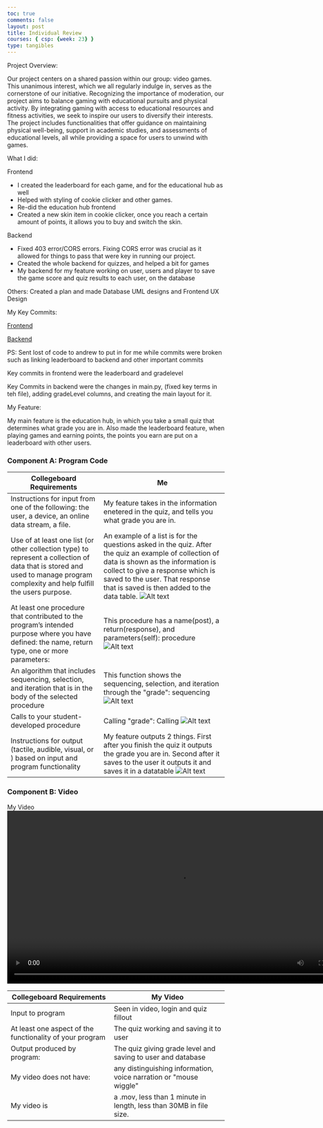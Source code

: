 ```yaml
---
toc: true
comments: false
layout: post
title: Individual Review
courses: { csp: {week: 23} }
type: tangibles
---
```


Project Overview:

Our project centers on a shared passion within our group: video games. This unanimous interest, which we all regularly indulge in, serves as the cornerstone of our initiative. Recognizing the importance of moderation, our project aims to balance gaming with educational pursuits and physical activity. By integrating gaming with access to educational resources and fitness activities, we seek to inspire our users to diversify their interests. The project includes functionalities that offer guidance on maintaining physical well-being, support in academic studies, and assessments of educational levels, all while providing a space for users to unwind with games.

What I did:


Frontend 
- I created the leaderboard for each game, and for the educational hub as well
- Helped with styling of cookie clicker and other games.
- Re-did the education hub frontend 
- Created a new skin item in cookie clicker, once you reach a certain amount of points, it allows you to buy and switch the skin.

Backend 
- Fixed 403 error/CORS errors. Fixing CORS error was crucial as it allowed for things to pass that were key in running our project.
- Created the whole backend for quizzes, and helped a bit for games
- My backend for my feature working on user, users and player to save the game score and  quiz results to each user, on the database

Others: Created a plan and made Database UML designs and Frontend UX Design

My Key Commits:

[Frontend](https://github.com/IshanCornick/Real-Estate-Frontend/commits/main/?author=AkshayNagesh)

[Backend](https://github.com/IshanCornick/RealEstatebackend/commits/main/?author=AkshayNagesh)

PS: Sent lost of code to andrew to put in for me while commits were broken such as linking leaderboard to backend and other important commits

Key commits in frontend were the leaderboard and gradelevel

Key Commits in backend were the changes in main.py, (fixed key terms in teh file), adding gradeLevel columns, and creating the main layout for it. 

My Feature: 

My main feature is the education hub, in which you take a small quiz that determines what grade you are in. Also made the leaderboard feature, when playing games and earning points, the points you earn are put on a leaderboard with other users.

### Component A: Program Code

| Collegeboard Requirements | Me |
|---------------------------|----|
| Instructions for input from one of the following: the user, a device, an online data stream, a file. | My feature takes in the information enetered in the quiz, and tells you what grade you are in. |
| Use of at least one list (or other collection type) to represent a collection of data that is stored and used to manage program complexity and help fulfill the users purpose. | An example of a list is for the questions asked in the quiz. After the quiz an example of collection of data is shown as the information is collect to give a response which is saved to the user. That response that is saved is then added to the data table. ![Alt text](</student/images/Screenshot 2024-02-25 at 5.33.23 PM.png>) |
| At least one procedure that contributed to the program’s intended purpose where you have defined: the name, return type, one or more parameters: | This procedure has a name(post), a return(response), and parameters(self): procedure  ![Alt text](</student/images/Screenshot 2024-02-25 at 5.51.28 PM.png>)|
| An algorithm that includes sequencing, selection, and iteration that is in the body of the selected procedure | This function shows the sequencing, selection, and iteration through the "grade": sequencing ![Alt text](</student/images/Screenshot 2024-02-25 at 5.54.39 PM.png>) |
|Calls to your student-developed procedure|Calling "grade": Calling ![Alt text](</student/images/Screenshot 2024-02-25 at 6.00.14 PM.png>)|
|Instructions for output (tactile, audible, visual, or ) based on input and program functionality| My feature outputs 2 things. First after you finish the quiz it outputs the grade you are in. Second after it saves to the user it outputs it and saves it in a datatable ![Alt text](</student/images/Screenshot 2024-02-25 at 6.05.43 PM.png>) |


### Component B: Video

My Video
<video height = 400 src="/student/Videos/IndividualReview.mp4" controls title="Title"></video>


| Collegeboard Requirements | My Video |
|---------------------------|----------|
| Input to program | Seen in video, login and quiz fillout |
| At least one aspect of the functionality of your program | The quiz working and saving it to user |
| Output produced by program: | The quiz giving grade level and saving to user and database  |
| My video does not have: | any distinguishing information, voice narration or "mouse wiggle" |
| My video is | a .mov, less than 1 minute in length, less than 30MB in file size. |
